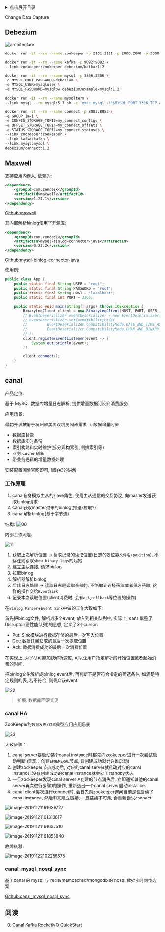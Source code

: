 <details>
<summary>点击展开目录</summary>
<!-- TOC -->

- [Debezium](#debezium)
- [Maxwell](#maxwell)
- [canal](#canal)
    - [工作原理](#工作原理)
    - [canal HA](#canal-ha)
    - [canal_mysql_nosql_sync](#canal_mysql_nosql_sync)
- [阅读](#阅读)

<!-- /TOC -->
</details>

Change Data Capture

## Debezium

![architecture](https://debezium.io/images/debezium-architecture.png)

```bash
docker run -it --rm --name zookeeper -p 2181:2181 -p 2888:2888 -p 3888:3888 debezium/zookeeper:1.2

docker run -it --rm --name kafka -p 9092:9092 \
--link zookeeper:zookeeper debezium/kafka:1.2

docker run -it --rm --name mysql -p 3306:3306 \
-e MYSQL_ROOT_PASSWORD=debezium \
-e MYSQL_USER=mysqluser \
-e MYSQL_PASSWORD=mysqlpw debezium/example-mysql:1.2

docker run -it --rm --name mysqlterm \
--link mysql --rm mysql:5.7 sh -c 'exec mysql -h"$MYSQL_PORT_3306_TCP_ADDR" -P"$MYSQL_PORT_3306_TCP_PORT" -uroot -p"$MYSQL_ENV_MYSQL_ROOT_PASSWORD"'

docker run -it --rm --name connect -p 8083:8083 \
-e GROUP_ID=1 \
-e CONFIG_STORAGE_TOPIC=my_connect_configs \
-e OFFSET_STORAGE_TOPIC=my_connect_offsets \
-e STATUS_STORAGE_TOPIC=my_connect_statuses \
--link zookeeper:zookeeper \
--link kafka:kafka \
--link mysql:mysql \
debezium/connect:1.2
```

## Maxwell

支持应用内嵌入, 依赖为:

```xml
<dependency>
    <groupId>com.zendesk</groupId>
    <artifactId>maxwell</artifactId>
    <version>1.27.1</version>
</dependency>
```

[Github:maxwell](https://github.com/zendesk/maxwell)

其内部解析binlog使用了开源库:

```xml
<dependency>
    <groupId>com.zendesk</groupId>
    <artifactId>mysql-binlog-connector-java</artifactId>
    <version>0.23.2</version>
</dependency>
```

[Github:mysql-binlog-connector-java](https://github.com/osheroff/mysql-binlog-connector-java)

使用例:

```Java
public class App {
    public static final String USER = "root";
    public static final String PASSWORD = "root";
    public static final String HOST = "localhost";
    public static final int PORT = 3306;

    public static void main(String[] args) throws IOException {
        BinaryLogClient client = new BinaryLogClient(HOST, PORT, USER, PASSWORD);
        // EventDeserializer eventDeserializer = new EventDeserializer();
        // eventDeserializer.setCompatibilityMode(
        //         EventDeserializer.CompatibilityMode.DATE_AND_TIME_AS_LONG,
        //         EventDeserializer.CompatibilityMode.CHAR_AND_BINARY_AS_BYTE_ARRAY
        // );
        client.registerEventListener(event -> {
            System.out.println(event);
        });

        client.connect();
    }
}
```

## canal

产品定位:

基于 MySQL 数据库增量日志解析, 提供增量数据订阅和消费服务

应用场景:

最初开发被用于杭州和美国双机房同步需求 -> 数据增量同步

* 数据库镜像
* 数据库实时备份
* 索引构建和实时维护(拆分异构索引, 倒排索引等)
* 业务 cache 刷新
* 带业务逻辑的增量数据处理

安装配置阅读官网即可, 很详细的讲解

### 工作原理

1. canal自身模拟主从的slave角色, 使用主从通信的交互协议, 向master发送获取binlog请求
2. canal获取master过来的binlog(推送?拉取?)
3. canal解析binlog(基于字节流)

结构:
![00](https://camo.githubusercontent.com/fad39e40f844ae4196035f4007e31ae2bd020616/687474703a2f2f646c2e69746579652e636f6d2f75706c6f61642f6174746163686d656e742f303038302f333132362f34393535303038352d306364322d333266612d383661362d6636373664623562353937622e6a7067)

内部工作流程:

![11](https://camo.githubusercontent.com/031db3aa27461d13faa2dea479ef639f93386a00/687474703a2f2f646c2e69746579652e636f6d2f75706c6f61642f6174746163686d656e742f303038302f333134332f37393531633136392d663764662d336362332d616562622d6439323466353733313163622e6a7067)

1. 获取上次解析位置 -> 读取记录的读取位置(日志的定位靠`文件名+position`), 不存在则读取`show binary logs`的起始
2. 建立主从连接, 请求binlog
3. 拉取binlog
4. 解析器解析binlog
5. 后续日志处理 -> 读取日志是读取全部的, 不能做到选择获取或者筛选获取, 这样的操作交给`EventSink`
6. 记录本次读取位置(client消费时, 会有`ack`,`rollback`等位置的操作)

在`Binlog Parser`+`Event Sink`中做的工作大致如下:

首先把binlog文件, 解析成多个event, 放入到相关队列中, 实际上, canal借鉴了Disruptor(高性能队列)的思想, 定义了3个cursor:

* Put: Sink模块进行数据存储的最后一次写入位置
* Get: 数据订阅获取的最后一次提取位置
* Ack: 数据消费成功的最后一次消费位置

在实现上, 为了尽可能加快解析速度, 可以让用户指定解析的开始位置或者起始消费的时间.

把binlog文件解析成binlog event后, 再判断下是否符合指定的筛选条件, 如满足特定规则的表, 若不符合, 则丢弃该event.

![22](https://awps-assets.meituan.net/mit-x/blog-images-bundle-2017/044be049.png)

> 扩展: 数据库回滚实现

### canal HA

ZooKeeper的`数据发布/订阅`典型应用应用场景

![33](https://camo.githubusercontent.com/c8f1d98268a307821273e94e7eefcd29a26f9b78/687474703a2f2f646c2e69746579652e636f6d2f75706c6f61642f6174746163686d656e742f303038302f333330332f64333230326332362d653935342d333563302d613331392d3537363034313032633537642e6a7067)

大致步骤：

1. canal server要启动某个canal instance时都先向zookeeper进行一次尝试启动判断 (实现：创建`EPHEMERAL`节点, 谁创建成功就允许谁启动)
2. 创建zookeeper节点成功后, 对应的canal server就启动对应的canal instance, 没有创建成功的canal instance就会处于standby状态
3. 一旦zookeeper发现canal server A创建的节点消失后, 立即通知其他的canal server再次进行步骤1的操作, 重新选出一个canal server启动instance.
4. canal client每次进行connect时, 会首先向zookeeper询问当前是谁启动了canal instance, 然后和其建立链接, 一旦链接不可用, 会重新尝试connect.

![image-20191121161039727](https://gitee.com/LuVx/img/raw/master/mysql/image-20191121161039727.png)

![image-20191121161313617](https://gitee.com/LuVx/img/raw/master/mysql/image-20191121161313617.png)

![image-20191121161652510](https://gitee.com/LuVx/img/raw/master/mysql/image-20191121161652510.png)

![image-20191121161856840](https://gitee.com/LuVx/img/raw/master/mysql/image-20191121161856840.png)

故障转移:

![image-20191122102256575](https://gitee.com/LuVx/img/raw/master/mysql/image-20191122102256575.png)

### canal_mysql_nosql_sync

基于canal 的 mysql 与 redis/memcached/mongodb 的 nosql 数据实时同步方案

[Github:canal_mysql_nosql_sync](https://github.com/liukelin/canal_mysql_nosql_sync)

## 阅读

0. [Canal Kafka RocketMQ QuickStart](https://github.com/alibaba/canal/wiki/Canal-Kafka-RocketMQ-QuickStart)
